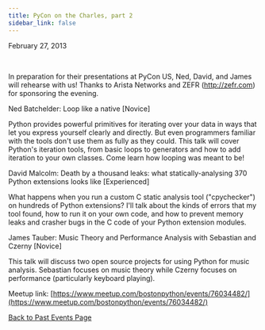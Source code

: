 ```yaml
---
title: PyCon on the Charles, part 2
sidebar_link: false
---
```


February 27, 2013


   

In preparation for their presentations at PyCon US, Ned, David, and James will rehearse with us! Thanks to Arista Networks and ZEFR (http://zefr.com) for sponsoring the evening.

Ned Batchelder: Loop like a native [Novice]

Python provides powerful primitives for iterating over your data in ways that let you express yourself clearly and directly. But even programmers familiar with the tools don't use them as fully as they could. This talk will cover Python's iteration tools, from basic loops to generators and how to add iteration to your own classes. Come learn how looping was meant to be!

David Malcolm: Death by a thousand leaks: what statically-analysing 370 Python extensions looks like [Experienced]

What happens when you run a custom C static analysis tool ("cpychecker") on hundreds of Python extensions? I'll talk about the kinds of errors that my tool found, how to run it on your own code, and how to prevent memory leaks and crasher bugs in the C code of your Python extension modules.

James Tauber: Music Theory and Performance Analysis with Sebastian and Czerny [Novice]

This talk will discuss two open source projects for using Python for music analysis. Sebastian focuses on music theory while Czerny focuses on performance (particularly keyboard playing).


Meetup link: [https://www.meetup.com/bostonpython/events/76034482/](https://www.meetup.com/bostonpython/events/76034482/)

[Back to Past Events Page](index.md)